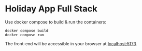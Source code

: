 # Holiday App Full Stack

Use docker compose to build & run the containers:

```
docker compose build
docker compose run
```

The front-end will be accessible in your browser at [localhost:5173](http://localhost:5173/).